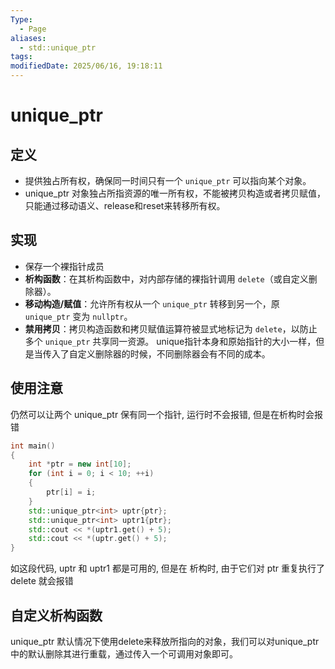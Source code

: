 ```yaml
---
Type:
  - Page
aliases:
  - std::unique_ptr
tags: 
modifiedDate: 2025/06/16, 19:18:11
---
```


# unique_ptr

## 定义

- 提供独占所有权，确保同一时间只有一个 `unique_ptr` 可以指向某个对象。
- unique_ptr 对象独占所指资源的唯一所有权，不能被拷贝构造或者拷贝赋值，只能通过移动语义、release和reset来转移所有权。

## 实现

- 保存一个裸指针成员
- **析构函数**：在其析构函数中，对内部存储的裸指针调用 `delete`（或自定义删除器）。
- **移动构造/赋值**：允许所有权从一个 `unique_ptr` 转移到另一个，原 `unique_ptr` 变为 `nullptr`。
- **禁用拷贝**：拷贝构造函数和拷贝赋值运算符被显式地标记为 `delete`，以防止多个 `unique_ptr` 共享同一资源。
unique指针本身和原始指针的大小一样，但是当传入了自定义删除器的时候，不同删除器会有不同的成本。

## 使用注意

仍然可以让两个 unique_ptr 保有同一个指针, 运行时不会报错, 但是在析构时会报错

```cpp
int main()
{
    int *ptr = new int[10];
    for (int i = 0; i < 10; ++i)
    {
        ptr[i] = i;
    }
    std::unique_ptr<int> uptr{ptr};
    std::unique_ptr<int> uptr1{ptr};
    std::cout << *(uptr1.get() + 5);
    std::cout << *(uptr.get() + 5);
}
```

如这段代码, uptr 和 uptr1 都是可用的, 但是在 析构时, 由于它们对 ptr 重复执行了 delete 就会报错

## 自定义析构函数

unique_ptr 默认情况下使用delete来释放所指向的对象，我们可以对unique_ptr中的默认删除其进行重载，通过传入一个可调用对象即可。
